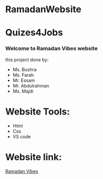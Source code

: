 # RamadanWebsite

# Quizes4Jobs
### Welcome to Ramadan Vibes website

this project done by:
+ Ms. Bushra
+ Ms. Farah
+ Mr. Essam
+ Mr. Abdulrahman
+ Ms. Majdi


# Website Tools:

+ Html
+ Css
+ VS code



# Website link:
[Ramadan Vibes](https://github.com/Group-4-Quiz-Website/G4-Quiz-Website)
